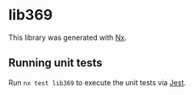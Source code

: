 # lib369

This library was generated with [Nx](https://nx.dev).

## Running unit tests

Run `nx test lib369` to execute the unit tests via [Jest](https://jestjs.io).
